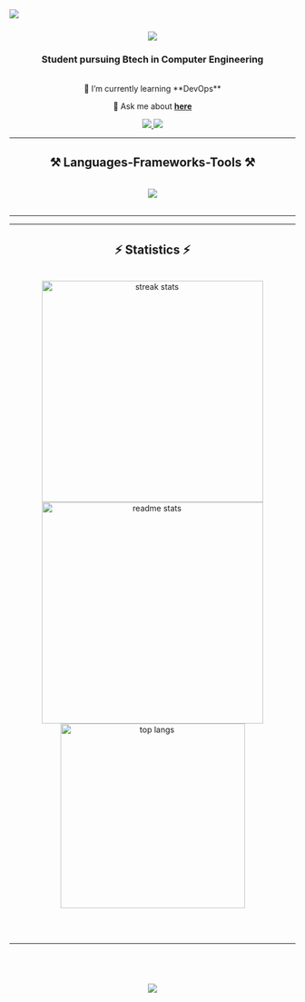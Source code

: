 <img align="left" src="https://visitor-badge.laobi.icu/badge?page_id=AnushkaaBansal.AnushkaaBansal" />

<h1 align="center">
    <img src="https://readme-typing-svg.herokuapp.com/?font=Righteous&size=35&center=true&vCenter=true&width=500&height=70&duration=4000&lines=I'm+Anushkaa+Bansal!;" />
</h1>

<h3 align="center">Student pursuing Btech in Computer Engineering</h3>

<br/>

<div align="center">
🌱 I’m currently learning **DevOps**

💬 Ask me about **[here](https://github.com/AnushkaaBansal/AnushkaaBansal/issues)**

 </div>
 
<div align="center"> 
  <a href="mailto:anushkaabansal@gmail.com">
    <img src="https://img.shields.io/badge/Gmail-333333?style=for-the-badge&logo=gmail&logoColor=red" />
  </a>
  <a href="https://www.linkedin.com/in/anushkaa-bansal-9879432a8/">
    <img src="https://img.shields.io/badge/LinkedIn-0077B5?style=for-the-badge&logo=linkedin&logoColor=white" target="_blank" />
  </a>
</div>

 <hr/>
 
<h2 align="center">⚒️ Languages-Frameworks-Tools ⚒️</h2>
<br/>
<div align="center">
    <img src="https://skillicons.dev/icons?i=vscode,github,git,cpp" />
   <br>
</div>

<br/>
<hr/>



<hr/>

<h2 align="center">⚡ Statistics ⚡</h2>
<br>
<div align=center>
  <img width=390 src="https://github-readme-streak-stats.herokuapp.com/?user=AnushkaaBansal&count_private=true&theme=react&border_radius=10" alt="streak stats"/>
  <img width=390 src="https://github-readme-stats.vercel.app/api?username=AnushkaaBansal&count_private=true&show_icons=true&theme=react&rank_icon=github&border_radius=10" alt="readme stats" />
  <br/>
  <img width=325 align="center" src="https://github-readme-stats.vercel.app/api/top-langs/?username=AnushkaaBansal&hide=HTML&langs_count=8&layout=compact&theme=react&border_radius=10&size_weight=0.5&count_weight=0.5&exclude_repo=github-readme-stats" alt="top langs" />
</div>

<br/><br/>

<hr/>

<br/>

<h1 align="center">
    <img src="https://readme-typing-svg.herokuapp.com/?font=Righteous&size=35&center=true&vCenter=true&width=500&height=70&duration=4000&lines=Hey!+👋;+Read+my+Blogs+on+Hashnode!;" />
</h1>

<br/>
